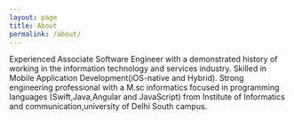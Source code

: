 ```yaml
---
layout: page
title: About
permalink: /about/
---
```


Experienced Associate Software Engineer with a demonstrated history of working in the information technology and services industry. Skilled in Mobile Application Development(iOS-native and Hybrid). Strong engineering professional with a M.sc informatics focused in programming languages (Swift,Java,Angular and JavaScript) from Institute of Informatics and communication,university of Delhi South campus.

